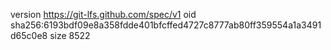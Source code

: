 version https://git-lfs.github.com/spec/v1
oid sha256:6193bdf09e8a358fdde401bfcffed4727c8777ab80ff359554a1a3491d65c0e8
size 8522
